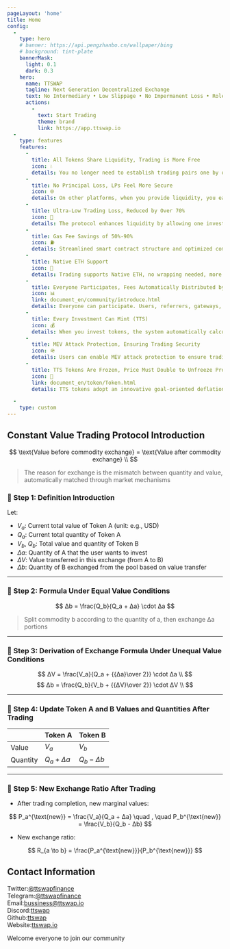 ```yaml
---
pageLayout: 'home'
title: Home
config:
  -
    type: hero
    # banner: https://api.pengzhanbo.cn/wallpaper/bing
    # background: tint-plate
    bannerMask:
      light: 0.1
      dark: 0.3
    hero:
      name: TTSWAP
      tagline: Next Generation Decentralized Exchange
      text: No Intermediary • Low Slippage • No Impermanent Loss • Role-Based Commission • Low Gas
      actions:
        -
          text: Start Trading
          theme: brand
          link: https://app.ttswap.io
  -
    type: features
    features:
      -
        title: All Tokens Share Liquidity, Trading is More Free
        icon: 💧
        details: You no longer need to establish trading pairs one by one, nor worry about "pool too small, insufficient liquidity". TTSWAP allows all trading pairs to share a super pool for the same token, making trading faster and smoother.
      -
        title: No Principal Loss, LPs Feel More Secure
        icon: 🌐
        details: On other platforms, when you provide liquidity, you easily lose money due to price fluctuations, which is called principal loss, also known as "impermanent loss". TTSWAP protocal can effectively avoid this problem, and your investment won't decrease.
      -
        title: Ultra-Low Trading Loss, Reduced by Over 70%
        icon: 🌱
        details: The protocol enhances liquidity by allowing one investment to provide multiple times the liquidity, and eliminates trading pairs to concentrate liquidity distributed across various pairs into one pool, ultimately reducing trading loss by over 70%.
      -
        title: Gas Fee Savings of 50%-90%
        icon: ⛽️
        details: Streamlined smart contract structure and optimized computational logic make every transaction cheaper than on traditional platforms—Gas savings you can see.
      -
        title: Native ETH Support
        icon: 🔁
        details: Trading supports Native ETH, no wrapping needed, more convenient and direct, while saving over 20,000 gwei in fees.
      -
        title: Everyone Participates, Fees Automatically Distributed by Role
        icon: 📊
        link: document_en/community/introduce.html
        details: Everyone can participate. Users, referrers, gateways, liquidity providers, token operators, and ecosystem contributors can all receive a certain percentage of fee commissions.
      -
        title: Every Investment Can Mint (TTS)
        icon: 💰
        details: When you invest tokens, the system automatically calculates based on your investment value and starts "secondary mining", earning additional TTS rewards.
      -
        title: MEV Attack Protection, Ensuring Trading Security
        icon: 🪖
        details: Users can enable MEV attack protection to ensure trading security.
      -
        title: TTS Tokens Are Frozen, Price Must Double to Unfreeze Proportionally
        icon: 👥
        link: document_en/token/Token.html
        details: TTS tokens adopt an innovative goal-oriented deflationary model, ensuring token value is tightly bound to project development through price unlocking mechanisms and community profit burning. Meanwhile, through differentiated unlocking rules, different roles are incentivized to contribute to the ecosystem, achieving win-win for all parties.

  -
    type: custom
---
```


## Constant Value Trading Protocol Introduction

$$
\text{Value before commodity exchange} = \text{Value after commodity exchange} \\
$$
>The reason for exchange is the mismatch between quantity and value, automatically matched through market mechanisms

### 🔹 Step 1: Definition Introduction
Let:
* $V_a$: Current total value of Token A (unit: e.g., USD)
* $Q_a$: Current total quantity of Token A
* $V_b$, $Q_b$: Total value and quantity of Token B
* $Δa$: Quantity of A that the user wants to invest
* $ΔV$: Value transferred in this exchange (from A to B)
* $Δb$: Quantity of B exchanged from the pool based on value transfer

---

### 🔹 Step 2: Formula Under Equal Value Conditions

$$
Δb = \frac{Q_b}{Q_a + Δa} \cdot  Δa
$$
>Split commodity b according to the quantity of a, then exchange Δa portions

---

### 🔹 Step 3: Derivation of Exchange Formula Under Unequal Value Conditions

$$
ΔV = \frac{V_a}{Q_a + {{Δa}\over 2}} \cdot Δa \\
$$
$$
Δb = \frac{Q_b}{V_b + {{ΔV}\over 2}} \cdot ΔV \\
$$

---

### 🔹 Step 4: Update Token A and B Values and Quantities After Trading

|    | Token A          | Token B          |
| -- | ---------------- | ---------------- |
| Value | $V_a$ | $V_b$ |
| Quantity | $Q_a + Δa$ | $Q_b - Δb$ |

---

### 🔹 Step 5: New Exchange Ratio After Trading

* After trading completion, new marginal values:

$$
P_a^{\text{new}} = \frac{V_a}{Q_a + Δa}
\quad , \quad
P_b^{\text{new}} = \frac{V_b}{Q_b - Δb}
$$

* New exchange ratio:

$$
R_{a \to b} = \frac{P_a^{\text{new}}}{P_b^{\text{new}}}
$$


## Contact Information

Twitter:[@ttswapfinance](https://x.com/ttswapfinance)  
Telegram:[@ttswapfinance](https://t.me/ttswapfinance)  
Email:[bussiness@ttswap.io](mailto:bussiness@ttswap.io)  
Discord:[ttswap](https://discord.gg/XygqnmQgX3)  
Github:[ttswap](http://github.com/ttswap)  
Website:[ttswap.io](https://ttswap.io)


Welcome everyone to join our community
